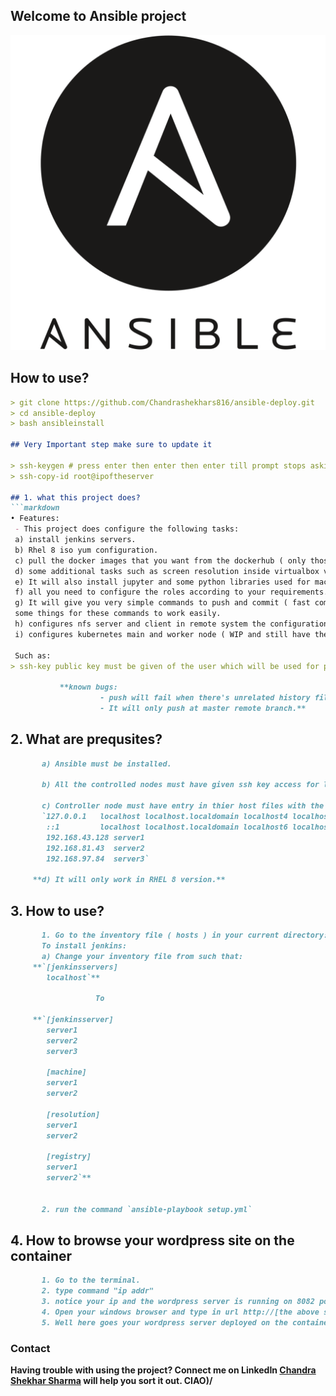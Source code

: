 ## Welcome to Ansible project

![Image](https://github.com/Chandrashekhars816/ansible-deploy/blob/main/icons/ansible.png)

## How to use?
```markdown
> git clone https://github.com/Chandrashekhars816/ansible-deploy.git
> cd ansible-deploy
> bash ansibleinstall

## Very Important step make sure to update it

> ssh-keygen # press enter then enter then enter till prompt stops asking
> ssh-copy-id root@ipoftheserver

## 1. what this project does?
```markdown
• Features:
 - This project does configure the following tasks:
 a) install jenkins servers.
 b) Rhel 8 iso yum configuration.
 c) pull the docker images that you want from the dockerhub ( only those that don't require you to login ).
 d) some additional tasks such as screen resolution inside virtualbox vm of rhel 8.
 e) It will also install jupyter and some python libraries used for machine learning projects.
 f) all you need to configure the roles according to your requirements.
 g) It will give you very simple commands to push and commit ( fast commit ) all you need is to configure
 some things for these commands to work easily.
 h) configures nfs server and client in remote system the configuration must be collocated to work properly ( WIP and still have bugs )
 i) configures kubernetes main and worker node ( WIP and still have the bugs )

 Such as:
> ssh-key public key must be given of the user which will be used for pushing and pulling as 'fast commit'
             
           **known bugs:
                    - push will fail when there's unrelated history files on the remote repo.
                    - It will only push at master remote branch.**
```
## 2. What are prequsites?
```markdown
       a) Ansible must be installed.
      
       b) All the controlled nodes must have given ssh key access for login and don't require the passwords.

       c) Controller node must have entry in thier host files with the alias for the remote nodes as the file is at /etc/hosts and entry should be like:
       `127.0.0.1   localhost localhost.localdomain localhost4 localhost4.localdomain4
        ::1         localhost localhost.localdomain localhost6 localhost6.localdomain6
        192.168.43.128 server1
        192.168.81.43  server2
        192.168.97.84  server3`
      
     **d) It will only work in RHEL 8 version.**
```
## 3. How to use?
```markdown
       1. Go to the inventory file ( hosts ) in your current directory:         
       To install jenkins: 
       a) Change your inventory file from such that:
     **`[jenkinsservers]
        localhost`**

                   To

     **`[jenkinsserver]
        server1
        server2
        server3

        [machine]
        server1
        server2
        
        [resolution]
        server1
        server2
       
        [registry]
        server1
        server2`**


       2. run the command `ansible-playbook setup.yml`
```
## 4. How to browse your wordpress site on the container

```markdown
       1. Go to the terminal.
       2. type command "ip addr"
       3. notice your ip and the wordpress server is running on 8082 port.
       4. Open your windows browser and type in url http://[the above step i.p.]:8082 
       5. Well here goes your wordpress server deployed on the container
```

### Contact

**Having trouble with using the project? Connect me on LinkedIn [Chandra Shekhar Sharma](https://www.linkedin.com/in/chandra-shekhar-s-a76b37158/) will help you sort it out. CIAO)/**
